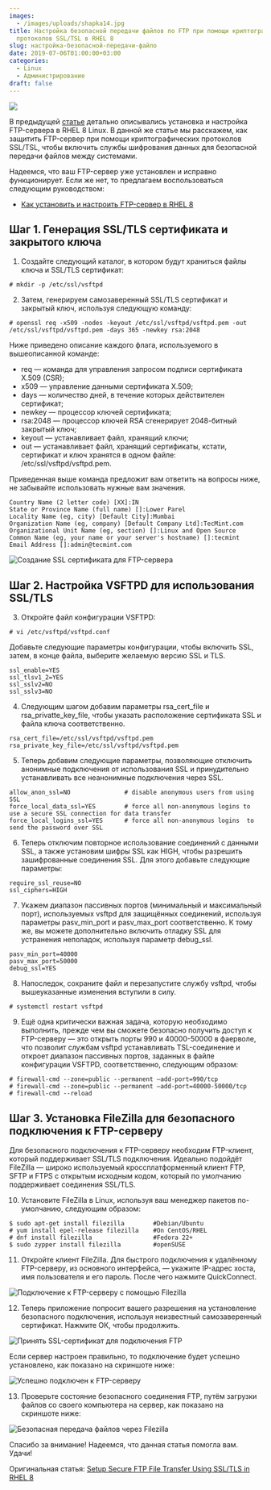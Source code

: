 ```yaml
---
images:
  - /images/uploads/shapka14.jpg
title: Настройка безопасной передачи файлов по FTP при помощи криптографических
  протоколов SSL/TSL в RHEL 8
slug: настройка-безопасной-передачи-файло
date: 2019-07-06T01:00:00+03:00
categories:
  - Linux
  - Администрирование
draft: false
---
```


![](/images/uploads/shapka14.jpg)

В предыдущей [статье](/как-установить-и-настроить-ftp-сервер-в-rhel-8/) детально описывались
установка и настройка FTP-сервера в RHEL 8 Linux. В данной же статье мы расскажем, как защитить FTP-сервер при помощи
криптографических протоколов SSL/TSL, чтобы включить службы шифрования данных для безопасной передачи файлов между системами.

Надеемся, что ваш FTP-сервер уже установлен и исправно функционирует. Если же нет, то предлагаем воспользоваться следующим
руководством:

- [Как установить и настроить FTP-сервер в RHEL 8](/как-установить-и-настроить-ftp-сервер-в-rhel-8/)

## Шаг 1. Генерация SSL/TLS сертификата и закрытого ключа

1. Создайте следующий каталог, в котором будут храниться файлы ключа и SSL/TLS сертификат:

```
# mkdir -p /etc/ssl/vsftpd
```

2. Затем, генерируем самозаверенный SSL/TLS сертификат и закрытый ключ, используя следующую команду:

```
# openssl req -x509 -nodes -keyout /etc/ssl/vsftpd/vsftpd.pem -out /etc/ssl/vsftpd/vsftpd.pem -days 365 -newkey rsa:2048
```

Ниже приведено описание каждого флага, используемого в вышеописанной команде:

- req — команда для управления запросом подписи сертификата X.509 (CSR);
- x509 — управление данными сертификата X.509;
- days — количество дней, в течение которых действителен сертификат;
- newkey — процессор ключей сертификата;
- rsa:2048 — процессор ключей RSA сгенерирует 2048-битный закрытый ключ;
- keyout — устанавливает файл, хранящий ключи;
- out — устанавливает файл, хранящий сертификаты, кстати, сертификат и ключ хранятся в одном файле: /etc/ssl/vsftpd/vsftpd.pem.

Приведенная выше команда предложит вам ответить на вопросы ниже, не забывайте использовать нужные вам значения.

```
Country Name (2 letter code) [XX]:IN
State or Province Name (full name) []:Lower Parel
Locality Name (eg, city) [Default City]:Mumbai
Organization Name (eg, company) [Default Company Ltd]:TecMint.com
Organizational Unit Name (eg, section) []:Linux and Open Source
Common Name (eg, your name or your server's hostname) []:tecmint
Email Address []:admin@tecmint.com
```

![Создание SSL сертификата для FTP-сервера](https://i.imgur.com/OPLnUUV.png)

## Шаг 2. Настройка VSFTPD для использования SSL/TLS

3. Откройте файл конфигурации VSFTPD:

```
# vi /etc/vsftpd/vsftpd.conf
```

Добавьте следующие параметры конфигурации, чтобы включить SSL, затем, в конце файла, выберите желаемую версию SSL и TLS.

```
ssl_enable=YES
ssl_tlsv1_2=YES
ssl_sslv2=NO
ssl_sslv3=NO
```

4. Следующим шагом добавим параметры rsa_cert_file и rsa_privatte_key_file, чтобы указать расположение сертификата SSL и
   файла ключа соответственно.

```
rsa_cert_file=/etc/ssl/vsftpd/vsftpd.pem
rsa_private_key_file=/etc/ssl/vsftpd/vsftpd.pem
```

5. Теперь добавим следующие параметры, позволяющие отключить анонимные подключения от использования SSL и принудительно
   устанавливать все неанонимные подключения через SSL.

```
allow_anon_ssl=NO               # disable anonymous users from using SSL
force_local_data_ssl=YES		# force all non-anonymous logins to use a secure SSL connection for data transfer
force_local_logins_ssl=YES		# force all non-anonymous logins  to send the password over SSL
```

6. Теперь отключим повторное использование соединений с данными SSL, а также установим шифры SSL как HIGH, чтобы разрешить
   зашифрованные соединения SSL. Для этого добавьте следующие параметры:

```
require_ssl_reuse=NO
ssl_ciphers=HIGH
```

7. Укажем диапазон пассивных портов (минимальный и максимальный порт), используемых vsftpd для защищённых соединений,
   используя параметры pasv_min_port и pasv_max_port соответственно. К тому же, вы можете дополнительно включить отладку
   SSL для устранения неполадок, используя параметр debug_ssl.

```
pasv_min_port=40000
pasv_max_port=50000
debug_ssl=YES
```

8. Напоследок, сохраните файл и перезапустите службу vsftpd, чтобы вышеуказанные изменения вступили в силу.

```
# systemctl restart vsftpd
```

9. Ещё одна критически важная задача, которую необходимо выполнить, прежде чем вы сможете безопасно получить доступ к
   FTP-серверу — это открыть порты 990 и 40000-50000 в фаерволе, что позволит службам vsftpd устанавливать TSL-соединение
   и откроет диапазон пассивных портов, заданных в файле конфигурации VSFTPD, соответственно, следующим образом:

```
# firewall-cmd --zone=public --permanent –add-port=990/tcp
# firewall-cmd --zone=public --permanent –add-port=40000-50000/tcp
# firewall-cmd --reload
```

## Шаг 3. Установка FileZilla для безопасного подключения к FTP-серверу

Для безопасного подключения к FTP-серверу необходим FTP-клиент, который поддерживает SSL/TLS подключения. Идеально
подойдёт FileZilla — широко используемый кроссплатформенный клиент FTP, SFTP и FTPS с открытым исходным кодом, который
по умолчанию поддерживает соединения SSL/TLS.

10. Установите FileZilla в Linux, используя ваш менеджер пакетов по-умолчанию, следующим образом:

```
$ sudo apt-get install filezilla   		#Debian/Ubuntu
# yum install epel-release filezilla	#On CentOS/RHEL
# dnf install filezilla			        #Fedora 22+
$ sudo zypper install filezilla			#openSUSE
```

11. Откройте клиент FileZilla. Для быстрого подключения к удалённому FTP-серверу, из основного интерфейса, — укажите
    IP-адрес хоста, имя пользователя и его пароль. После чего нажмите QuickConnect.

![Подключение к FTP-серверу с помощью Filezilla](https://i.imgur.com/d5kmyqV.png)

12. Теперь приложение попросит вашего разрешения на установление безопасного подключения, используя неизвестный
    самозаверенный сертификат. Нажмите ОК, чтобы продолжить.

![Принять SSL-сертификат для подключения FTP](https://i.imgur.com/vgiESGs.png)

Если сервер настроен правильно, то подключение будет успешно установлено, как показано на скриншоте ниже:

![Успешно подключен к FTP-серверу](https://i.imgur.com/KVYbYZI.png)

13. Проверьте состояние безопасного соединения FTP, путём загрузки файлов со своего компьютера на сервер, как показано
    на скриншоте ниже:

![Безопасная передача файлов через Filezilla](https://i.imgur.com/7asM5d3.png)

Спасибо за внимание! Надеемся, что данная статья помогла вам. Удачи!

Оригинальная статья: [Setup Secure FTP File Transfer Using SSL/TLS in RHEL 8](https://www.tecmint.com/setup-secure-ftp-file-transfer-using-ssl-tls-in-rhel-8/)
